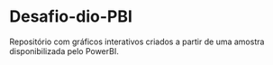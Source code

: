 # Desafio-dio-PBI
Repositório com gráficos interativos criados a partir de uma amostra disponibilizada pelo PowerBI.
